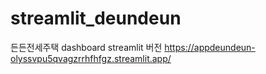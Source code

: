 # streamlit_deundeun
든든전세주택 dashboard streamlit 버전
https://appdeundeun-olyssvpu5qvagzrrhfhfgz.streamlit.app/
